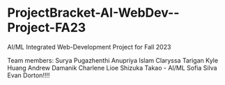 # ProjectBracket-AI-WebDev--Project-FA23
AI/ML Integrated Web-Development Project for Fall 2023

Team members:
Surya Pugazhenthi
Anupriya Islam
Claryssa Tarigan
Kyle Huang
Andrew Damanik
Charlene Lioe
Shizuka Takao - AI/ML
Sofia Silva
Evan Dorton!!!!
